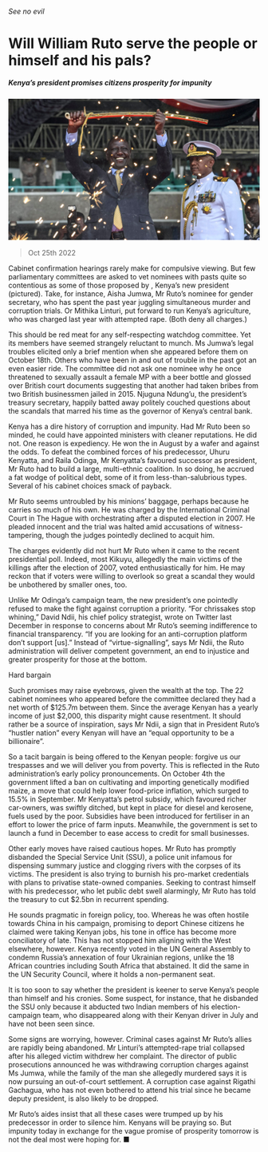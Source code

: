 ###### See no evil

# Will William Ruto serve the people or himself and his pals? 

##### Kenya’s president promises citizens prosperity for impunity 

![image](images/20221029_MAP501.jpg) 

> Oct 25th 2022 

Cabinet confirmation hearings rarely make for compulsive viewing. But few parliamentary committees are asked to vet nominees with pasts quite so contentious as some of those proposed by , Kenya’s new president (pictured). Take, for instance, Aisha Jumwa, Mr Ruto’s nominee for gender secretary, who has spent the past year juggling simultaneous murder and corruption trials. Or Mithika Linturi, put forward to run Kenya’s agriculture, who was charged last year with attempted rape. (Both deny all charges.)

This should be red meat for any self-respecting watchdog committee. Yet its members have seemed strangely reluctant to munch. Ms Jumwa’s legal troubles elicited only a brief mention when she appeared before them on October 18th. Others who have been in and out of trouble in the past got an even easier ride. The committee did not ask one nominee why he once threatened to sexually assault a female MP with a beer bottle and glossed over British court documents suggesting that another had taken bribes from two British businessmen jailed in 2015. Njuguna Ndung’u, the president’s treasury secretary, happily batted away politely couched questions about the scandals that marred his time as the governor of Kenya’s central bank.

Kenya has a dire history of corruption and impunity. Had Mr Ruto been so minded, he could have appointed ministers with cleaner reputations. He did not. One reason is expediency. He won the  in August by a wafer and against the odds. To defeat the combined forces of his predecessor, Uhuru Kenyatta, and Raila Odinga, Mr Kenyatta’s favoured successor as president, Mr Ruto had to build a large, multi-ethnic coalition. In so doing, he accrued a fat wodge of political debt, some of it from less-than-salubrious types. Several of his cabinet choices smack of payback.

Mr Ruto seems untroubled by his minions’ baggage, perhaps because he carries so much of his own. He was charged by the International Criminal Court in The Hague with orchestrating  after a disputed election in 2007. He pleaded innocent and the trial was halted amid accusations of witness-tampering, though the judges pointedly declined to acquit him. 

The charges evidently did not hurt Mr Ruto when it came to the recent presidential poll. Indeed, most Kikuyu, allegedly the main victims of the killings after the election of 2007, voted enthusiastically for him. He may reckon that if voters were willing to overlook so great a scandal they would be unbothered by smaller ones, too.

Unlike Mr Odinga’s campaign team, the new president’s one pointedly refused to make the fight against corruption a priority. “For chrissakes stop whining,” David Ndii, his chief policy strategist, wrote on Twitter last December in response to concerns about Mr Ruto’s seeming indifference to financial transparency. “If you are looking for an anti-corruption platform don’t support [us].” Instead of “virtue-signalling”, says Mr Ndii, the Ruto administration will deliver competent government, an end to injustice and greater prosperity for those at the bottom.

Hard bargain

Such promises may raise eyebrows, given the wealth at the top. The 22 cabinet nominees who appeared before the committee declared they had a net worth of $125.7m between them. Since the average Kenyan has a yearly income of just $2,000, this disparity might cause resentment. It should rather be a source of inspiration, says Mr Ndii, a sign that in President Ruto’s “hustler nation” every Kenyan will have an “equal opportunity to be a billionaire”.

So a tacit bargain is being offered to the Kenyan people: forgive us our trespasses and we will deliver you from poverty. This is reflected in the Ruto administration’s early policy pronouncements. On October 4th the government lifted a ban on cultivating and importing genetically modified maize, a move that could help lower food-price inflation, which surged to 15.5% in September. Mr Kenyatta’s petrol subsidy, which favoured richer car-owners, was swiftly ditched, but kept in place for diesel and kerosene, fuels used by the poor. Subsidies have been introduced for fertiliser in an effort to lower the price of farm inputs. Meanwhile, the government is set to launch a fund in December to ease access to credit for small businesses.

Other early moves have raised cautious hopes. Mr Ruto has promptly disbanded the Special Service Unit (SSU), a police unit infamous for dispensing summary justice and clogging rivers with the corpses of its victims. The president is also trying to burnish his pro-market credentials with plans to privatise state-owned companies. Seeking to contrast himself with his predecessor, who let public debt swell alarmingly, Mr Ruto has told the treasury to cut $2.5bn in recurrent spending. 

He sounds pragmatic in foreign policy, too. Whereas he was often hostile towards China in his campaign, promising to deport Chinese citizens he claimed were taking Kenyan jobs, his tone in office has become more conciliatory of late. This has not stopped him aligning with the West elsewhere, however. Kenya recently voted in the UN General Assembly to condemn Russia’s annexation of four Ukrainian regions, unlike the 18 African countries including South Africa that abstained. It did the same in the UN Security Council, where it holds a non-permanent seat.

It is too soon to say whether the president is keener to serve Kenya’s people than himself and his cronies. Some suspect, for instance, that he disbanded the SSU only because it abducted two Indian members of his election-campaign team, who disappeared along with their Kenyan driver in July and have not been seen since.

Some signs are worrying, however. Criminal cases against Mr Ruto’s allies are rapidly being abandoned. Mr Linturi’s attempted-rape trial collapsed after his alleged victim withdrew her complaint. The director of public prosecutions announced he was withdrawing corruption charges against Ms Jumwa, while the family of the man she allegedly murdered says it is now pursuing an out-of-court settlement. A corruption case against Rigathi Gachagua, who has not even bothered to attend his trial since he became deputy president, is also likely to be dropped.

Mr Ruto’s aides insist that all these cases were trumped up by his predecessor in order to silence him. Kenyans will be praying so. But impunity today in exchange for the vague promise of prosperity tomorrow is not the deal most were hoping for. ■

